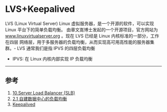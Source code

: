 # LVS+Keepalived
LVS (Linux Virtual Server) Linux 虚拟服务器，是一个开源的软件，可以实现 Linux 平台下的简单负载均衡。 由章文嵩博士发起的一个开源项目，官方网站为 www.linuxvirtualserver.org 。现在 LVS 已经是 Linux 内核标准的一部分，工作在四层 网络层，用于多服务器的负载均衡，从而实现高可用高性能的服务器集群。- LVS 通常我们是指 IPVS 的四层负载均衡
- IPVS: 在 Linux 内核内部实现 IP 负载均衡

---

## 参考
1. [10.Server Load Balancer (SLB)](../999.REF-DOCS/Alibaba%20Cloud%20Apsara%20Stack%20Enterprise%201911,%20Internal_%20V3.10.0%20Technical%20Wtepaper%2020210806.pdf)
2. [2.1 自建数据中心的负载均衡](../999.REF-DOCS/bestpractice-cloudpond-pdf.pdf)
3. [Keepalived](https://github.com/acassen/keepalived)


